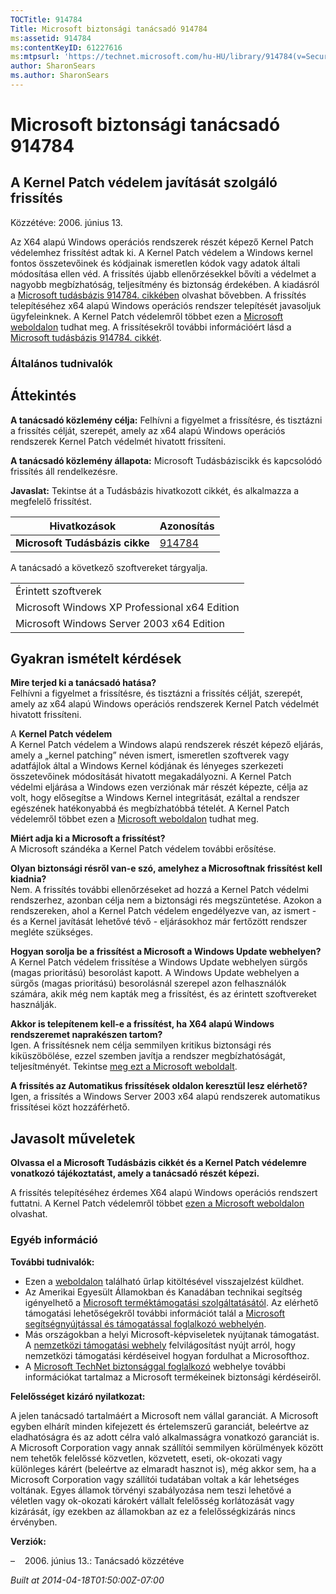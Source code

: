 ```yaml
---
TOCTitle: 914784
Title: Microsoft biztonsági tanácsadó 914784
ms:assetid: 914784
ms:contentKeyID: 61227616
ms:mtpsurl: 'https://technet.microsoft.com/hu-HU/library/914784(v=Security.10)'
author: SharonSears
ms.author: SharonSears
---
```




Microsoft biztonsági tanácsadó 914784
=====================================

A Kernel Patch védelem javítását szolgáló frissítés
---------------------------------------------------

Közzétéve: 2006. június 13.

Az X64 alapú Windows operációs rendszerek részét képező Kernel Patch védelemhez frissítést adtak ki. A Kernel Patch védelem a Windows kernel fontos összetevőinek és kódjainak ismeretlen kódok vagy adatok általi módosítása ellen véd. A frissítés újabb ellenőrzésekkel bővíti a védelmet a nagyobb megbízhatóság, teljesítmény és biztonság érdekében. A kiadásról a [Microsoft tudásbázis 914784. cikkében](http://support.microsoft.com/kb/891861) olvashat bővebben. A frissítés telepítéséhez x64 alapú Windows operációs rendszer telepítését javasoljuk ügyfeleinknek. A Kernel Patch védelemről többet ezen a [Microsoft weboldalon](http://www.microsoft.com/whdc/driver/kernel/64bitpatch_faq.mspx) tudhat meg. A frissítésekről további információért lásd a [Microsoft tudásbázis 914784. cikkét](http://support.microsoft.com/kb/891861).

### Általános tudnivalók

Áttekintés
----------


**A tanácsadó közlemény célja:** Felhívni a figyelmet a frissítésre, és tisztázni a frissítés célját, szerepét, amely az x64 alapú Windows operációs rendszerek Kernel Patch védelmét hivatott frissíteni.

**A tanácsadó közlemény állapota:** Microsoft Tudásbáziscikk és kapcsolódó frissítés áll rendelkezésre.

**Javaslat:** Tekintse át a Tudásbázis hivatkozott cikkét, és alkalmazza a megfelelő frissítést.

| Hivatkozások                   | Azonosítás                                       |
|--------------------------------|--------------------------------------------------|
| **Microsoft Tudásbázis cikke** | [914784](http://support.microsoft.com/kb/891861) |

A tanácsadó a következő szoftvereket tárgyalja.

|                                               |
|-----------------------------------------------|
| Érintett szoftverek                           |
| Microsoft Windows XP Professional x64 Edition |
| Microsoft Windows Server 2003 x64 Edition     |

Gyakran ismételt kérdések
-------------------------


**Mire terjed ki a tanácsadó hatása?**  
Felhívni a figyelmet a frissítésre, és tisztázni a frissítés célját, szerepét, amely az x64 alapú Windows operációs rendszerek Kernel Patch védelmét hivatott frissíteni.

A **Kernel Patch védelem**  
A Kernel Patch védelem a Windows alapú rendszerek részét képező eljárás, amely a „kernel patching” néven ismert, ismeretlen szoftverek vagy adatfájlok által a Windows Kernel kódjának és lényeges szerkezeti összetevőinek módosítását hivatott megakadályozni. A Kernel Patch védelmi eljárása a Windows ezen verziónak már részét képezte, célja az volt, hogy elősegítse a Windows Kernel integritását, ezáltal a rendszer egészének hatékonyabbá és megbízhatóbbá tételét. A Kernel Patch védelemről többet ezen a [Microsoft weboldalon](http://www.microsoft.com/whdc/driver/kernel/64bitpatch_faq.mspx) tudhat meg.

**Miért adja ki a Microsoft a frissítést?**  
A Microsoft szándéka a Kernel Patch védelem további erősítése.

**Olyan biztonsági résről van-e szó, amelyhez a Microsoftnak frissítést kell kiadnia?**  
Nem. A frissítés további ellenőrzéseket ad hozzá a Kernel Patch védelmi rendszerhez, azonban célja nem a biztonsági rés megszüntetése. Azokon a rendszereken, ahol a Kernel Patch védelem engedélyezve van, az ismert - és a Kernel javítását lehetővé tévő - eljárásokhoz már fertőzött rendszer megléte szükséges.

**Hogyan sorolja be a frissítést a Microsoft a Windows Update webhelyen?**  
A Kernel Patch védelem frissítése a Windows Update webhelyen sürgős (magas prioritású) besorolást kapott. A Windows Update webhelyen a sürgős (magas prioritású) besorolásnál szerepel azon felhasználók számára, akik még nem kapták meg a frissítést, és az érintett szoftvereket használják.

**Akkor is telepítenem kell-e a frissítést, ha X64 alapú Windows rendszeremet naprakészen tartom?**  
Igen. A frissítésnek nem célja semmilyen kritikus biztonsági rés kiküszöbölése, ezzel szemben javítja a rendszer megbízhatóságát, teljesítményét. Tekintse [meg ezt a Microsoft weboldalt](http://www.microsoft.com/whdc/driver/kernel/64bitpatch_faq.mspx).

**A frissítés az Automatikus frissítések oldalon keresztül lesz elérhető?**  
Igen, a frissítés a Windows Server 2003 x64 alapú rendszerek automatikus frissítései közt hozzáférhető.

Javasolt műveletek
------------------


**Olvassa el a Microsoft Tudásbázis cikkét és a Kernel Patch védelemre vonatkozó tájékoztatást, amely a tanácsadó részét képezi.**

A frissítés telepítéséhez érdemes X64 alapú Windows operációs rendszert futtatni. A Kernel Patch védelemről többet [ezen a Microsoft weboldalon](http://www.microsoft.com/whdc/driver/kernel/64bitpatch_faq.mspx) olvashat.

### Egyéb információ

**További tudnivalók:**

-   Ezen a [weboldalon](https://support.microsoft.com/common/survey.aspx?scid=sw;en;1257&amp;showpage=1&amp;ws=technet&amp;sd=tech) található űrlap kitöltésével visszajelzést küldhet.
-   Az Amerikai Egyesült Államokban és Kanadában technikai segítség igényelhető a [Microsoft terméktámogatási szolgáltatásától](http://go.microsoft.com/fwlink/?linkid=21131). Az elérhető támogatási lehetőségekről további információt talál a [Microsoft segítségnyújtással és támogatással foglalkozó webhelyén](http://support.microsoft.com).
-   Más országokban a helyi Microsoft-képviseletek nyújtanak támogatást. A [nemzetközi támogatási webhely](http://go.microsoft.com/fwlink/?linkid=21155) felvilágosítást nyújt arról, hogy nemzetközi támogatási kérdéseivel hogyan fordulhat a Microsofthoz.
-   A [Microsoft TechNet biztonsággal foglalkozó](http://go.microsoft.com/fwlink/?linkid=21132) webhelye további információkat tartalmaz a Microsoft termékeinek biztonsági kérdéseiről.

**Felelősséget kizáró nyilatkozat:**

A jelen tanácsadó tartalmáért a Microsoft nem vállal garanciát. A Microsoft egyben elhárít minden kifejezett és értelemszerű garanciát, beleértve az eladhatóságra és az adott célra való alkalmasságra vonatkozó garanciát is. A Microsoft Corporation vagy annak szállítói semmilyen körülmények között nem tehetők felelőssé közvetlen, közvetett, eseti, ok-okozati vagy különleges kárért (beleértve az elmaradt hasznot is), még akkor sem, ha a Microsoft Corporation vagy szállítói tudatában voltak a kár lehetséges voltának. Egyes államok törvényi szabályozása nem teszi lehetővé a véletlen vagy ok-okozati károkért vállalt felelősség korlátozását vagy kizárását, így ezekben az államokban az ez a felelősségkizárás nincs érvényben.

**Verziók:**

&ndash;&nbsp;&nbsp;&nbsp;&nbsp;2006. június 13.: Tanácsadó közzétéve

*Built at 2014-04-18T01:50:00Z-07:00*
